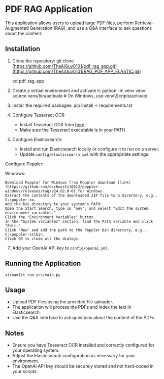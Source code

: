 # PDF RAG Application

This application allows users to upload large PDF files, perform Retrieval-Augmented Generation (RAG), and use a Q&A interface to ask questions about the content.


## Installation

1. Clone the repository:
    git clone [https://github.com/TheAiGuy0101/pdf_rag_app.git](https://github.com/TheAiGuy0101/RAG_PDF_APP_ELASTIC.git)
   
    cd pdf_rag_app


3. Create a virtual environment and activate it:
    python -m venv venv
    source venv/bin/activate # On Windows, use venv\Scripts\activate


4. Install the required packages:
    pip install -r requirements.txt


5. Configure Tesseract OCR:
   - Install Tesseract OCR from [here](https://github.com/tesseract-ocr/tesseract).
   - Make sure the Tesseract executable is in your PATH.

6. Configure Elasticsearch:
   - Install and run Elasticsearch locally or configure it to run on a server.
   - Update `config/elasticsearch.yml` with the appropriate settings.

Configure Poppler:

Windows:

    Download Poppler for Windows from Poppler download [link](https://github.com/oschwartz10612/poppler-windows/releases/tag/v24.02.0-0) for Windows.
    Extract the contents of the downloaded ZIP file to a directory, e.g., C:\poppler-xx.
    Add the bin directory to your system's PATH:
    Open the Start Search, type in "env", and select "Edit the system environment variables."
    Click the "Environment Variables" button.
    In the "System variables" section, find the Path variable and click "Edit."
    Click "New" and add the path to the Poppler bin directory, e.g., C:\poppler-xx\bin.
    Click OK to close all the dialogs.

7. Add your OpenAI API key to `config/openai.yml`.

## Running the Application
    streamlit run src/main.py

## Usage

- Upload PDF files using the provided file uploader.
- The application will process the PDFs and index the text in Elasticsearch.
- Use the Q&A interface to ask questions about the content of the PDFs.

## Notes

- Ensure you have Tesseract OCR installed and correctly configured for your operating system.
- Adjust the Elasticsearch configuration as necessary for your environment.
- The OpenAI API key should be securely stored and not hard-coded in your scripts.
